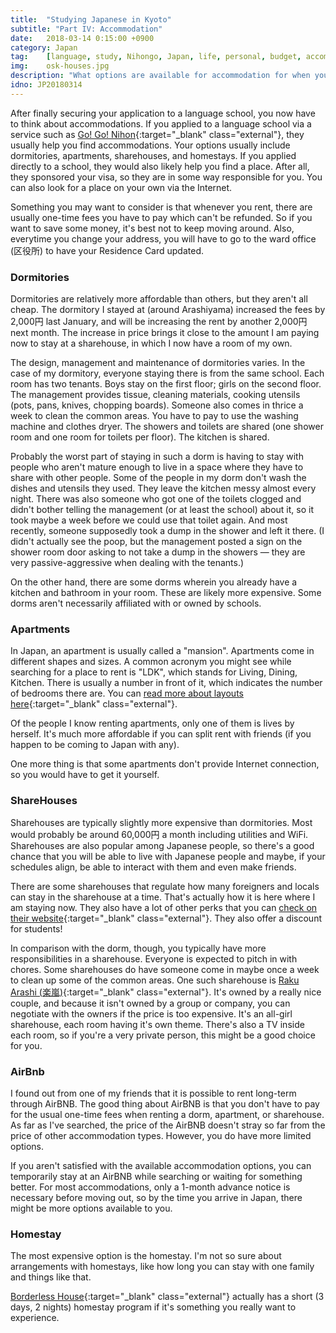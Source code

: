 ```yaml
---
title:  "Studying Japanese in Kyoto"
subtitle: "Part IV: Accommodation"
date:   2018-03-14 0:15:00 +0900
category: Japan
tag:    [language, study, Nihongo, Japan, life, personal, budget, accommodation, Kyoto]
img:	osk-houses.jpg
description: "What options are available for accommodation for when you study in Japan? How does each differ from the other? What are the pros and cons of each type of accommodation?"
idno: JP20180314
---
```


After finally securing your application to a language school, you now have to think about accommodations. If you applied to a language school via a service such as [Go! Go! Nihon](https://gogonihon.com/en/){:target="_blank" class="external"}, they usually help you find accommodations. Your options usually include dormitories, apartments, sharehouses, and homestays. If you applied directly to a school, they would also likely help you find a place. After all, they sponsored your visa, so they are in some way responsible for you. You can also look for a place on your own via the Internet.

Something you may want to consider is that whenever you rent, there are usually one-time fees you have to pay which can't be refunded. So if you want to save some money, it's best not to keep moving around. Also, everytime you change your address, you will have to go to the ward office (区役所) to have your Residence Card updated.
<!--more-->
### Dormitories
Dormitories are relatively more affordable than others, but they aren't all cheap. The dormitory I stayed at (around Arashiyama) increased the fees by 2,000円 last January, and will be increasing the rent by another 2,000円 next month. The increase in price brings it close to the amount I am paying now to stay at a sharehouse, in which I now have a room of my own.

The design, management and maintenance of dormitories varies. In the case of my dormitory, everyone staying there is from the same school. Each room has two tenants. Boys stay on the first floor; girls on the second floor. The management provides tissue, cleaning materials, cooking utensils (pots, pans, knives, chopping boards). Someone also comes in thrice a week to clean the common areas. You have to pay to use the washing machine and clothes dryer. The showers and toilets are shared (one shower room and one room for toilets per floor). The kitchen is shared.

Probably the worst part of staying in such a dorm is having to stay with people who aren't mature enough to live in a space where they have to share with other people. Some of the people in my dorm don't wash the dishes and utensils they used. They leave the kitchen messy almost every night. There was also someone who got one of the toilets clogged and didn't bother telling the management (or at least the school) about it, so it took maybe a week before we could use that toilet again. And most recently, someone supposedly took a dump in the shower and left it there. (I didn't actually see the poop, but the management posted a sign on the shower room door asking to not take a dump in the showers — they are very passive-aggressive when dealing with the tenants.)

On the other hand, there are some dorms wherein you already have a kitchen and bathroom in your room. These are likely more expensive. Some dorms aren't necessarily affiliated with or owned by schools.

### Apartments
In Japan, an apartment is usually called a "mansion". Apartments come in different shapes and sizes. A common acronym you might see while searching for a place to rent is "LDK", which stands for Living, Dining, Kitchen. There is usually a number in front of it, which indicates the number of bedrooms there are. You can [read more about layouts here](https://blog.gaijinpot.com/what-do-japanese-apartment-layout-terms-mean/){:target="_blank" class="external"}.

Of the people I know renting apartments, only one of them is lives by herself. It's much more affordable if you can split rent with friends (if you happen to be coming to Japan with any).

One more thing is that some apartments don't provide Internet connection, so you would have to get it yourself.

### ShareHouses
Sharehouses are typically slightly more expensive than dormitories. Most would probably be around 60,000円 a month including utilities and WiFi. Sharehouses are also popular among Japanese people, so there's a good chance that you will be able to live with Japanese people and maybe, if your schedules align, be able to interact with them and even make friends.

There are some sharehouses that regulate how many foreigners and locals can stay in the sharehouse at a time. That's actually how it is here where I am staying now. They also have a lot of other perks that you can [check on their website](https://www.borderless-house.com/){:target="_blank" class="external"}. They also offer a discount for students!

In comparison with the dorm, though, you typically have more responsibilities in a sharehouse. Everyone is expected to pitch in with chores. Some sharehouses do have someone come in maybe once a week to clean up some of the common areas. One such sharehouse is [Raku Arashi (楽嵐)](https://kansai.hituji.jp/comret/info/kyoto/kyoto/rakuran/special/2515){:target="_blank" class="external"}. It's owned by a really nice couple, and because it isn't owned by a group or company, you can negotiate with the owners if the price is too expensive. It's an all-girl sharehouse, each room having it's own theme. There's also a TV inside each room, so if you're a very private person, this might be a good choice for you.

### AirBnb
I found out from one of my friends that it is possible to rent long-term through AirBNB. The good thing about AirBNB is that you don't have to pay for the usual one-time fees when renting a dorm, apartment, or sharehouse. As far as I've searched, the price of the AirBNB doesn't stray so far from the price of other accommodation types. However, you do have more limited options.

If you aren't satisfied with the available accommodation options, you can temporarily stay at an AirBNB while searching or waiting for something better. For most accommodations, only a 1-month advance notice is necessary before moving out, so by the time you arrive in Japan, there might be more options available to you.

### Homestay
The most expensive option is the homestay. I'm not so sure about arrangements with homestays, like how long you can stay with one family and things like that.

[Borderless House](https://www.borderless-house.com/program/homestay/){:target="_blank" class="external"} actually has a short (3 days, 2 nights) homestay program if it's something you really want to experience.

